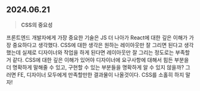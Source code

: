 ## 2024.06.21

> **CSS의 중요성**

프론트엔드 개발자에게 가장 중요한 기술은 JS 더 나아가 React에 대한 깊은 이해가 가장 중요하다고 생각했다. CSS에 대한 생각은 원하는 레이아웃만 잘 그리면 된다고 생각했는데 실제로 디자이너와 작업을 하게 된다면 레이아웃만 잘 그리는 정도로는 부족할 거 같다. CSS에 대한 깊은 이해가 있어야 디자이너에 요구사항에 대해서 힘든 부분을 더 명확하게 말해줄 수 있고, 구현할 수 있는 부분들을 명확하게 알 수 있지 않을까? 그러면 FE, 디자이너 모두에게 만족할만한 결과물이 나올것이다. CSS를 소홀히 하지 말자!
